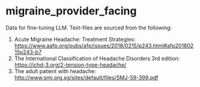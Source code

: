 # migraine_provider_facing
Data for fine-tuning LLM. Text-files are sourced from the following:
1. Acute Migraine Headache: Treatment Strategies: https://www.aafp.org/pubs/afp/issues/2018/0215/p243.html#afp20180215p243-b7
2. The International Classification of Headache Disorders 3rd edition: https://ichd-3.org/2-tension-type-headache/
3. The adult patient with headache: http://www.smj.org.sg/sites/default/files/SMJ-59-399.pdf
